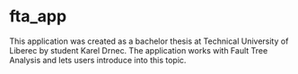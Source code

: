 # fta_app
This application was created as a bachelor thesis at Technical University of Liberec by student Karel Drnec. The application works with Fault Tree Analysis and lets users introduce into this topic.
